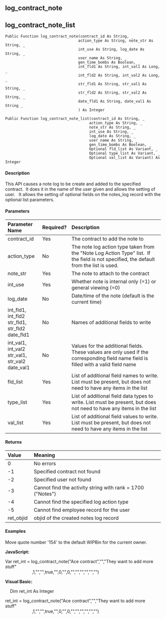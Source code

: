 log_contract_note
-------------------

log_contract_note_list
------------------------

```
Public Function log_contract_note(contract_id As String, _
                                 action_type As String, note_str As String, _
                                 int_use As String, log_date As String, _
                                 user_name As String, _
                                 gen_time_bombs As Boolean, _
                                 int_fld1 As String, int_val1 As Long, _
                                 int_fld2 As String, int_val2 As Long, _
                                 str_fld1 As String, str_val1 As String, _
                                 str_fld2 As String, str_val2 As String, _
                                 date_fld1 As String, date_val1 As String _
                                 ) As Integer
```

```
Public Function log_contract_note_list(contract_id As String, _
                                      action_type As String, _
                                      note_str As String, _
                                      int_use As String, _
                                      log_date As String, _
                                      user_name As String, _
                                      gen_time_bombs As Boolean, _
                                      Optional fld_list As Variant, _
                                      Optional type_list As Variant, _
                                      Optional val_list As Variant) As Integer
```

#### Description

This API causes a note log to be create and added to the specified contract.  It does it in the name of the user given and allows the setting of user.   It allows the setting of optional fields on the notes_log record with the optional list parameters.

#### Parameters

| Parameter Name | Required? | Description |
|:--- |:--- |:--- |
| contract_id | Yes | The contract to add the note to |
| action_type | No | The note log action type taken from the "Note Log Action Type" list.  If the field is not specified, the default from the list is used. |
| note_str | Yes | The note to attach to the contract |
| int_use | Yes | Whether note is internal only (=1) or general viewing (=0) |
| log_date | No | Date/time of the note (default is the current time) |
| int_fld1, int_fld2<br>str_fld1, str_fld2<br>date_fld1 | No | Names of additional fields to write |
| int_val1, int_val2<br>str_val1, str_val2<br>date_val1 | No | Values for the additional fields. These values are only used if the corresponding field name field is filled with a valid field name |
| fld_list | Yes | List of additional field names to write. List must be present, but does not need to have any items in the list |
| type_list | Yes | List of additional field data types to write. List must be present, but does not need to have any items in the list |
| val_list | Yes | List of additional field values to write. List must be present, but does not need to have any items in the list |

#### Returns

| Value | Meaning |
|:--- |:--- |
| 0 | No errors |
| -1 | Specified contract not found |
| -2 | Specified user not found |
| -3 | Cannot find the activity string with rank = 1700 ("Notes") |
| -4 | Cannot find the specified log action type |
| -5 | Cannot find employee record for the user |
| ret_objid | objid of the created notes log record |

#### Examples

Move quote number '154' to the default WIPBin for the current owner.

**JavaScript:**

Var ret_int = log_contract_note("Ace contract","","They want to add more stuff"     
                      ,1,"","",true,"",0,"",0,"","","","","","")  
  

**Visual Basic:**

    Dim ret_int As Integer

ret_int = log_contract_note("Ace contract","","They want to add more stuff"     
                      ,1,"","",true,"",0,"",0,"","","","","","")